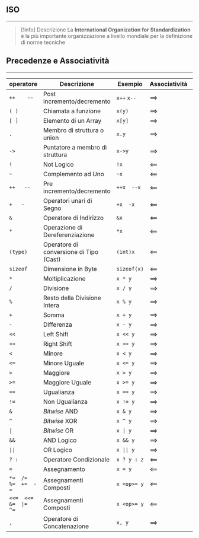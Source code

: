 ## ISO
---
>[!info] Descrizione
>La **International Organization for Standardization** è la più importante organizzazione a livello mondiale per la definizione di norme tecniche

## Precedenze e Associatività
---
| operatore              | Descrizione                             | Esempio            | Associatività | Precedenza |
| ---------------------- | --------------------------------------- | ------------------ | ------------- | ---------- |
| `++    --`             | Post incremento/decremento              | `x++` `x--`        | $\implies$    | 1          |
| `( )`                  | Chiamata a funzione                     | `x(y)`             | $\implies$    | 1          |
| `[ ]`                  | Elemento di un Array                    | `x[y]`             | $\implies$    | 1          |
| `.`                    | Membro di struttura o union             | `x.y`              | $\implies$    | 1          |
| `->`                   | Puntatore a membro di struttura         | `x->y`             | $\implies$    | 1          |
| `!`                    | Not Logico                              | `!x`               | $\impliedby$  | 2          |
| `~`                    | Complemento ad Uno                      | `~x`               | $\impliedby$  | 2          |
| `++   --`              | Pre incremento/decremento               | `++x  --x`         | $\impliedby$  | 2          |
| `+   -`                | Operatori unari di Segno                | `+x  -x`           | $\impliedby$  | 2          |
| `&`                    | Operatore di Indirizzo                  | `&x`               | $\impliedby$  | 2          |
| `*`                    | Operazione di Dereferenziazione         | `*x`               | $\impliedby$  | 2          |
| `(type)`               | Operatore di conversione di Tipo (Cast) | `(int)x`           | $\impliedby$  | 2          |
| `sizeof`               | Dimensione in Byte                      | `sizeof(x)`        | $\impliedby$  | 2          |
| `*`                    | Moltiplicazione                         | `x * y`            | $\implies$    | 3          |
| `/`                    | Divisione                               | `x / y`            | $\implies$    | 3          |
| `%`                    | Resto della Divisione Intera            | `x % y`            | $\implies$    | 3          |
| `+`                    | Somma                                   | `x + y`            | $\implies$    | 4          |
| `-`                    | Differenza                              | `x - y`            | $\implies$    | 4          |
| `<<`                   | Left Shift                              | `x << y`           | $\implies$    | 5          |
| `>>`                   | Right Shift                             | `x >> y`           | $\implies$    | 5          |
| `<`                    | Minore                                  | `x < y`            | $\implies$    | 6          |
| `<=`                   | Minore Uguale                           | `x <= y`           | $\implies$    | 6          |
| `>`                    | Maggiore                                | `x > y`            | $\implies$    | 6          |
| `>=`                   | Maggiore Uguale                         | `x >= y`           | $\implies$    | 6          |
| `==`                   | Ugualianza                              | `x == y`           | $\implies$    | 7          |
| `!=`                   | Non Ugualianza                          | `x != y`           | $\implies$    | 7          |
| `&`                    | _Bitwise_  AND                          | `x & y`            | $\implies$    | 8          |
| `^`                    | _Bitwise_  XOR                          | `x ^ y`            | $\implies$    | 9          |
| <code>\|</code>                    | _Bitwise_  OR                           | <code>x \| y</code>            | $\implies$    | 10         |
| `&&`                   | AND Logico                              | `x && y`           | $\implies$    | 11         |
| <code>\|\|</code>                  | OR Logico                               | <code>x \|\| y</code>           | $\implies$    | 12         |
| `? :`                  | Operatore Condizionale                  | `x ? y : z`        | $\impliedby$  | 13         |
| `=`                    | Assegnamento                            | `x = y`            | $\impliedby$  | 14         |
| `*=  /=  %=  +=  -=`   | Assegnamenti Composti                   | `x <op>= y` | $\impliedby$  | 14         |
| `<<=  <<=  &=  \|=  ^=` | Assegnamenti Composti                   | `x <op>= y` | $\impliedby$  | 14         |
| `,`                    | Operatore di Concatenazione             | `x, y`             | $\implies$    | 15           |